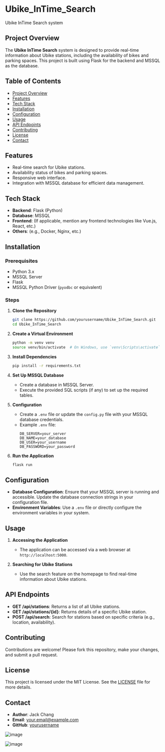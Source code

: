 
# Ubike_InTime_Search

Ubike InTime Search system

## Project Overview

The **Ubike InTime Search** system is designed to provide real-time information about Ubike stations, including the availability of bikes and parking spaces. This project is built using Flask for the backend and MSSQL as the database.

## Table of Contents

- [Project Overview](#project-overview)
- [Features](#features)
- [Tech Stack](#tech-stack)
- [Installation](#installation)
- [Configuration](#configuration)
- [Usage](#usage)
- [API Endpoints](#api-endpoints)
- [Contributing](#contributing)
- [License](#license)
- [Contact](#contact)

## Features

- Real-time search for Ubike stations.
- Availability status of bikes and parking spaces.
- Responsive web interface.
- Integration with MSSQL database for efficient data management.

## Tech Stack

- **Backend**: Flask (Python)
- **Database**: MSSQL
- **Frontend**: (If applicable, mention any frontend technologies like Vue.js, React, etc.)
- **Others**: (e.g., Docker, Nginx, etc.)

## Installation

### Prerequisites

- Python 3.x
- MSSQL Server
- Flask
- MSSQL Python Driver (`pyodbc` or equivalent)

### Steps

1. **Clone the Repository**
   ```bash
   git clone https://github.com/yourusername/Ubike_InTime_Search.git
   cd Ubike_InTime_Search
   ```

2. **Create a Virtual Environment**
   ```bash
   python -m venv venv
   source venv/bin/activate  # On Windows, use `venv\Scripts\activate`
   ```

3. **Install Dependencies**
   ```bash
   pip install -r requirements.txt
   ```

4. **Set Up MSSQL Database**
   - Create a database in MSSQL Server.
   - Execute the provided SQL scripts (if any) to set up the required tables.

5. **Configuration**
   - Create a `.env` file or update the `config.py` file with your MSSQL database credentials.
   - Example `.env` file:
     ```
     DB_SERVER=your_server
     DB_NAME=your_database
     DB_USER=your_username
     DB_PASSWORD=your_password
     ```

6. **Run the Application**
   ```bash
   flask run
   ```

## Configuration

- **Database Configuration**: Ensure that your MSSQL server is running and accessible. Update the database connection strings in your configuration file.
- **Environment Variables**: Use a `.env` file or directly configure the environment variables in your system.

## Usage

1. **Accessing the Application**
   - The application can be accessed via a web browser at `http://localhost:5000`.

2. **Searching for Ubike Stations**
   - Use the search feature on the homepage to find real-time information about Ubike stations.

## API Endpoints

- **GET /api/stations**: Returns a list of all Ubike stations.
- **GET /api/stations/{id}**: Returns details of a specific Ubike station.
- **POST /api/search**: Search for stations based on specific criteria (e.g., location, availability).

## Contributing

Contributions are welcome! Please fork this repository, make your changes, and submit a pull request.

## License

This project is licensed under the MIT License. See the [LICENSE](LICENSE) file for more details.

## Contact

- **Author**: Jack Chang
- **Email**: your.email@example.com
- **GitHub**: [yourusername](https://github.com/yourusername)

![image](https://github.com/user-attachments/assets/6b1d9c15-c0ef-49f5-b57c-3f556ad01144)

![image](https://github.com/user-attachments/assets/5ea431f2-45dc-48fa-9ace-599205a9c5dc)
